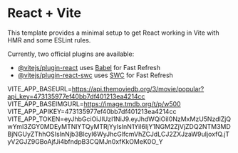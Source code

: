 # React + Vite

This template provides a minimal setup to get React working in Vite with HMR and some ESLint rules.

Currently, two official plugins are available:

- [@vitejs/plugin-react](https://github.com/vitejs/vite-plugin-react/blob/main/packages/plugin-react/README.md) uses [Babel](https://babeljs.io/) for Fast Refresh
- [@vitejs/plugin-react-swc](https://github.com/vitejs/vite-plugin-react-swc) uses [SWC](https://swc.rs/) for Fast Refresh

VITE_APP_BASEURL=https://api.themoviedb.org/3/movie/popular?api_key=473135977ef40bb7df401213ea4214cc
VITE_APP_BASEIMGURL=https://image.tmdb.org/t/p/w500
VITE_APP_APIKEY=473135977ef40bb7df401213ea4214cc
VITE_APP_TOKEN=eyJhbGciOiJIUzI1NiJ9.eyJhdWQiOiI0NzMxMzU5NzdlZjQwYmI3ZGY0MDEyMTNlYTQyMTRjYyIsInN1YiI6IjY1NGM2ZjVjZDQ2NTM3MDBjNGUyZThhOSIsInNjb3BlcyI6WyJhcGlfcmVhZCJdLCJ2ZXJzaW9uIjoxfQ.jTyV2GJZ9GBoAjfJi4bfndpB3CQMJn0xfKkOMeK0O_Y
